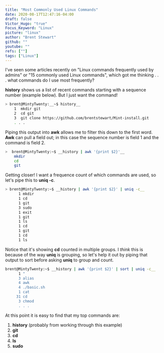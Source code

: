 ```yaml
---
title: "Most Commonly Used Linux Commands"
date: 2020-08-17T12:47:16-04:00
draft: false
Victor_Hugo: "true"
Focus_Keyword: "Linux"
picture: "linux"
author: "Brent Stewart"
github: ""
youtube: ""
refs: [""]
tags: ["Linux"]
---
```

I've seen some articles recently on "Linux commands frequently used by admins"  or "15 commonly used Linux commands", which got me thinking . . . what commands do I use most frequently?

__history__ shows us a list of recent commands starting with a sequence number (example below).  But I just want the command!  

```bash
> brent@MintyTwenty:__~$ history__  
    1  mkdir git  
    2  cd git  
    3  git clone https://github.com/brentstewart/Mint-install.git  
    . . .
```

Piping this output into __awk__ allows me to filter this down to the first word.  __Awk__ can pull a field out; in this case the sequence number is field 1 and the command is field 2.

```bash
>  brent@MintyTwenty:~$ __history | awk '{print $2}'__  
    mkdir  
    cd  
    git  
```

Getting closer!  I want a frequence count of which commands are used, so let's pipe this to __uniq -c__.

```bash
> brent@MintyTwenty:~$ __history | awk '{print $2}' | uniq -c__  
      1 mkdir  
      1 cd  
      1 git  
      3 sudo  
      1 exit  
      1 git  
      1 ls  
      1 cd  
      1 git  
      1 cd   
      1 ls  
```

Notice that it's showing __cd__ counted in multiple groups.  I _think_ this is because of the way __uniq__ is grouping, so let's help it out by piping that output to sort before asking __uniq__ to group and count.

```bash
brent@MintyTwenty:~$ __history | awk '{print $2}' | sort | uniq -c__  
      1 "  
      3 alias  
      4 awk  
      4 ./basic.sh  
      1 cat  
     31 cd  
      3 chmod  
      . . .  
```
At this point it is easy to find that my top commands are:
1. __history__ (probably from working through this example)  
2. __git__  
3. __cd__  
4. __ls__  
5. __sudo__   